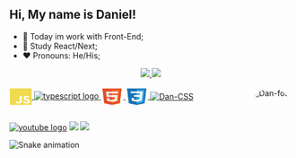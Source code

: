 ## Hi, My name is Daniel!
- 🚀 Today im work with Front-End;
- 📕 Study React/Next;
- ❤️ Pronouns: He/His; 

<div align="center">
  <a href="https://github.com/hirokirigaya">
  <img height="150em" src="https://github-readme-stats.vercel.app/api?username=hirokirigaya&show_icons=true&theme=dark&include_all_commits=true&count_private=true"/>
  <img height="150em" src="https://github-readme-stats.vercel.app/api/top-langs/?username=hirokirigaya&layout=compact&langs_count=7&theme=dark"/>
</div>
 
 <div style="display: inline_block"><br>
  <img align="center" alt="Dan-Js" height="30" width="40" src="https://raw.githubusercontent.com/devicons/devicon/master/icons/javascript/javascript-plain.svg">
  <img src="https://cdn.jsdelivr.net/gh/devicons/devicon/icons/typescript/typescript-plain.svg" height="30" width="42" alt="typescript logo"  />
  <img align="center" alt="Dan-HTML" height="30" width="40" src="https://raw.githubusercontent.com/devicons/devicon/master/icons/html5/html5-original.svg">
  <img align="center" alt="Dan-CSS" height="30" width="40" src="https://raw.githubusercontent.com/devicons/devicon/master/icons/css3/css3-original.svg">
  <img align="center" alt="Dan-CSS" height="30" width="40" src="https://cdn.jsdelivr.net/gh/devicons/devicon/icons/react/react-original.svg" />
     <img align="right" alt="Dan-foto" height="150" style="border-radius:50px;" src="[https://i.pinimg.com/originals/33/4c/84/334c847ca52e04f8b36283128356d90c.gif]https://i.pinimg.com/originals/33/4c/84/334c847ca52e04f8b36283128356d90c.gif](https://i.pinimg.com/originals/33/4c/84/334c847ca52e04f8b36283128356d90c.gif)" >
</div>
  
  ##
  <div>
  <a href="https://www.youtube.com/channel/UCGanhUB_aetD16UBbUJ9n6g" targer="_blank">
   <img src="https://img.shields.io/static/v1?message=Youtube&logo=youtube&label=&color=FF0000&logoColor=white&labelColor=&style=for-the-badge" alt="youtube logo"  /></a>
  <a href = "mailto:danielferreiradeveloper@gmail.com"><img src="https://img.shields.io/badge/-Gmail-%23333?style=for-the-badge&logo=gmail&logoColor=white" target="_blank"></a>
  <a href="https://www.linkedin.com/in/daniel-junio-0832481bb/" target="_blank"><img src="https://img.shields.io/badge/-LinkedIn-%230077B5?style=for-the-badge&logo=linkedin&logoColor=white" target="_blank"></a> 
  </div>
  
![Snake animation](https://github.com/hirokirigaya/hirokirigaya/blob/output/github-contribution-grid-snake.svg)
